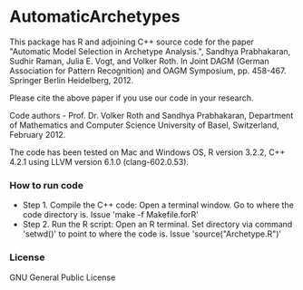 # AutomaticArchetypes

This package has R and adjoining C++ source code for the paper "Automatic Model Selection in Archetype Analysis.", Sandhya Prabhakaran, Sudhir Raman, Julia E. Vogt, and Volker Roth. In Joint DAGM (German Association for Pattern Recognition) and OAGM Symposium, pp. 458-467. Springer Berlin Heidelberg, 2012.

Please cite the above paper if you use our code in your research.  

Code authors - Prof. Dr. Volker Roth and Sandhya Prabhakaran,
               Department of Mathematics and Computer Science
               University of Basel, Switzerland, February 2012.

The code has been tested on Mac and Windows OS, R version 3.2.2, C++ 4.2.1 using LLVM version 6.1.0 (clang-602.0.53).

### How to run code
 - Step 1. Compile the C++ code: Open a terminal window. Go to where the code directory is. Issue 'make -f Makefile.forR'
 - Step 2. Run the R script: Open an R terminal. Set directory via command 'setwd()' to point to where the code is. 
        Issue 'source("Archetype.R")' 

### License
GNU General Public License




